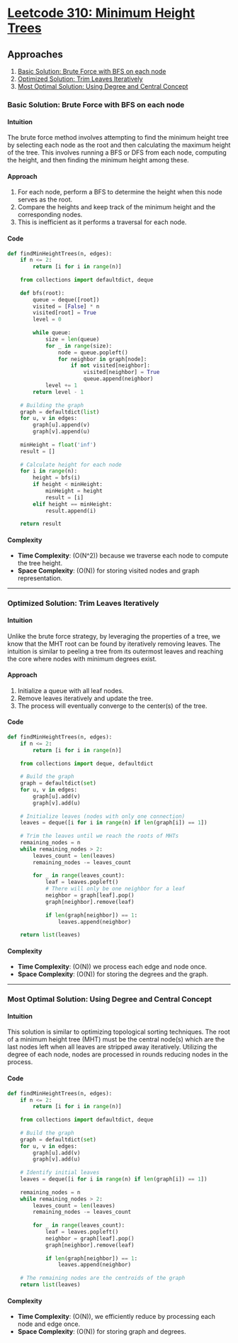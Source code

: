 # [Leetcode 310: Minimum Height Trees](https://leetcode.com/problems/minimum-height-trees/)

## Approaches
1. [Basic Solution: Brute Force with BFS on each node](#basic-solution-brute-force-with-bfs-on-each-node)
2. [Optimized Solution: Trim Leaves Iteratively](#optimized-solution-trim-leaves-iteratively)
3. [Most Optimal Solution: Using Degree and Central Concept](#most-optimal-solution-using-degree-and-central-concept)

### Basic Solution: Brute Force with BFS on each node

#### Intuition
The brute force method involves attempting to find the minimum height tree by selecting each node as the root and then calculating the maximum height of the tree. This involves running a BFS or DFS from each node, computing the height, and then finding the minimum height among these.

#### Approach
1. For each node, perform a BFS to determine the height when this node serves as the root.
2. Compare the heights and keep track of the minimum height and the corresponding nodes.
3. This is inefficient as it performs a traversal for each node.

#### Code
```python
def findMinHeightTrees(n, edges):
    if n <= 2:
        return [i for i in range(n)]
    
    from collections import defaultdict, deque
    
    def bfs(root):
        queue = deque([root])
        visited = [False] * n
        visited[root] = True
        level = 0
        
        while queue:
            size = len(queue)
            for _ in range(size):
                node = queue.popleft()
                for neighbor in graph[node]:
                    if not visited[neighbor]:
                        visited[neighbor] = True
                        queue.append(neighbor)
            level += 1
        return level - 1
    
    # Building the graph
    graph = defaultdict(list)
    for u, v in edges:
        graph[u].append(v)
        graph[v].append(u)
    
    minHeight = float('inf')
    result = []
    
    # Calculate height for each node
    for i in range(n):
        height = bfs(i)
        if height < minHeight:
            minHeight = height
            result = [i]
        elif height == minHeight:
            result.append(i)
    
    return result
```

#### Complexity
- **Time Complexity**: \(O(N^2)\) because we traverse each node to compute the tree height.
- **Space Complexity**: \(O(N)\) for storing visited nodes and graph representation.

---

### Optimized Solution: Trim Leaves Iteratively

#### Intuition
Unlike the brute force strategy, by leveraging the properties of a tree, we know that the MHT root can be found by iteratively removing leaves. The intuition is similar to peeling a tree from its outermost leaves and reaching the core where nodes with minimum degrees exist.

#### Approach
1. Initialize a queue with all leaf nodes.
2. Remove leaves iteratively and update the tree.
3. The process will eventually converge to the center(s) of the tree.

#### Code
```python
def findMinHeightTrees(n, edges):
    if n <= 2:
        return [i for i in range(n)]
    
    from collections import deque, defaultdict
    
    # Build the graph
    graph = defaultdict(set)
    for u, v in edges:
        graph[u].add(v)
        graph[v].add(u)
    
    # Initialize leaves (nodes with only one connection)
    leaves = deque([i for i in range(n) if len(graph[i]) == 1])
    
    # Trim the leaves until we reach the roots of MHTs
    remaining_nodes = n
    while remaining_nodes > 2:
        leaves_count = len(leaves)
        remaining_nodes -= leaves_count
        
        for _ in range(leaves_count):
            leaf = leaves.popleft()
            # There will only be one neighbor for a leaf
            neighbor = graph[leaf].pop()
            graph[neighbor].remove(leaf)
            
            if len(graph[neighbor]) == 1:
                leaves.append(neighbor)
    
    return list(leaves)
```

#### Complexity
- **Time Complexity**: \(O(N)\) we process each edge and node once.
- **Space Complexity**: \(O(N)\) for storing the degrees and the graph.

---

### Most Optimal Solution: Using Degree and Central Concept

#### Intuition
This solution is similar to optimizing topological sorting techniques. The root of a minimum height tree (MHT) must be the central node(s) which are the last nodes left when all leaves are stripped away iteratively. Utilizing the degree of each node, nodes are processed in rounds reducing nodes in the process.

#### Code
```python
def findMinHeightTrees(n, edges):
    if n <= 2:
        return [i for i in range(n)]
    
    from collections import defaultdict, deque
    
    # Build the graph
    graph = defaultdict(set)
    for u, v in edges:
        graph[u].add(v)
        graph[v].add(u)
    
    # Identify initial leaves
    leaves = deque([i for i in range(n) if len(graph[i]) == 1])
    
    remaining_nodes = n
    while remaining_nodes > 2:
        leaves_count = len(leaves)
        remaining_nodes -= leaves_count
        
        for _ in range(leaves_count):
            leaf = leaves.popleft()
            neighbor = graph[leaf].pop()
            graph[neighbor].remove(leaf)
            
            if len(graph[neighbor]) == 1:
                leaves.append(neighbor)
    
    # The remaining nodes are the centroids of the graph
    return list(leaves)
```

#### Complexity
- **Time Complexity**: \(O(N)\), we efficiently reduce by processing each node and edge once.
- **Space Complexity**: \(O(N)\) for storing graph and degrees.

